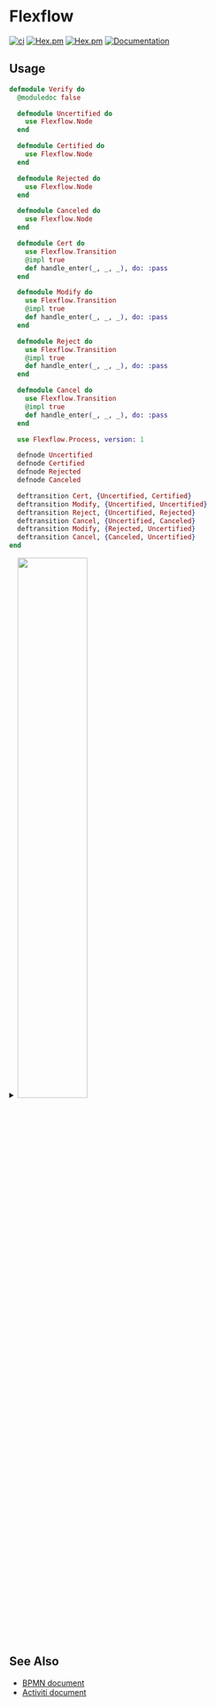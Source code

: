 # Flexflow

[![ci](https://github.com/clszzyh/flexflow/workflows/ci/badge.svg)](https://github.com/clszzyh/flexflow/actions)
[![Hex.pm](https://img.shields.io/hexpm/v/flexflow)](http://hex.pm/packages/flexflow)
[![Hex.pm](https://img.shields.io/hexpm/dt/flexflow)](http://hex.pm/packages/flexflow)
[![Documentation](https://img.shields.io/badge/hexdocs-latest-blue.svg)](https://hexdocs.pm/flexflow/readme.html)


<!-- MDOC -->

## Usage

```elixir
defmodule Verify do
  @moduledoc false

  defmodule Uncertified do
    use Flexflow.Node
  end

  defmodule Certified do
    use Flexflow.Node
  end

  defmodule Rejected do
    use Flexflow.Node
  end

  defmodule Canceled do
    use Flexflow.Node
  end

  defmodule Cert do
    use Flexflow.Transition
    @impl true
    def handle_enter(_, _, _), do: :pass
  end

  defmodule Modify do
    use Flexflow.Transition
    @impl true
    def handle_enter(_, _, _), do: :pass
  end

  defmodule Reject do
    use Flexflow.Transition
    @impl true
    def handle_enter(_, _, _), do: :pass
  end

  defmodule Cancel do
    use Flexflow.Transition
    @impl true
    def handle_enter(_, _, _), do: :pass
  end

  use Flexflow.Process, version: 1

  defnode Uncertified
  defnode Certified
  defnode Rejected
  defnode Canceled

  deftransition Cert, {Uncertified, Certified}
  deftransition Modify, {Uncertified, Uncertified}
  deftransition Reject, {Uncertified, Rejected}
  deftransition Cancel, {Uncertified, Canceled}
  deftransition Modify, {Rejected, Uncertified}
  deftransition Cancel, {Canceled, Uncertified}
end
```

<!-- MDOC -->


<details>
<summary><img src="https://g.gravizo.com/source/custom_mark10?https%3A%2F%2Fraw.githubusercontent.com%2Fclszzyh%2Fflexflow%2Fmaster%2FREADME.md" width="50%"></summary>

```dot
// custom_mark10
digraph verify {
  size = "4,4";
  canceled [label=canceled,shape=box];
  certified [label=certified,shape=box];
  rejected [label=rejected,shape=box];
  uncertified [label=uncertified,shape=box];
  canceled -> uncertified [label=cancel];
  uncertified -> canceled [label=cancel];
  uncertified -> certified [label=cert];
  rejected -> uncertified [label=modify];
  uncertified -> uncertified [label=modify,color=blue];
  uncertified -> rejected [label=reject];
}
// custom_mark10
```
</details>





## See Also

* [BPMN document](https://www.omg.org/spec/BPMN/2.0/PDF)
* [Activiti document](http://www.mossle.com/docs/activiti/index.html#bpmn20)
